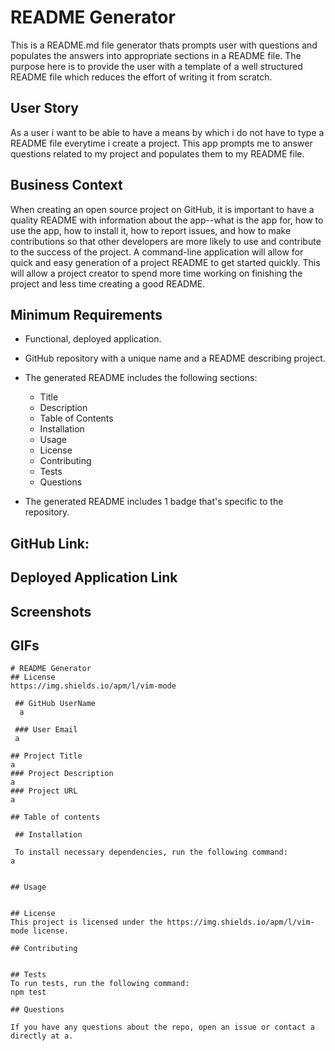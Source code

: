 # README Generator
 This is a README.md file generator thats prompts user with questions and populates the answers into appropriate sections in a README file. 
 The purpose here is to provide the user with a template of a well structured README file which reduces the effort of writing it from scratch.

 ## User Story
 As a user i want to be able to have a means by which i do not have to type a README file everytime i create a project. This app prompts me to answer questions related to my project and populates them to my README file.

 ## Business Context

When creating an open source project on GitHub, it is important to have a quality README with information about the app--what is the app for, how to use the app, how to install it, how to report issues, and how to make contributions so that other developers are more likely to use and contribute to the success of the project. A command-line application will allow for quick and easy generation of a project README to get started quickly. This will allow a project creator to spend more time working on finishing the project and less time creating a good README.

## Minimum Requirements

* Functional, deployed application.

* GitHub repository with a unique name and a README describing project.

* The generated README includes the following sections: 
  * Title
  * Description
  * Table of Contents
  * Installation
  * Usage
  * License
  * Contributing
  * Tests
  * Questions

* The generated README includes 1 badge that's specific to the repository.

## GitHub Link:

## Deployed Application Link 

## Screenshots

## GIFs






    # README Generator
    ## License
    https://img.shields.io/apm/l/vim-mode
    
     ## GitHub UserName
      a 
    
     ### User Email
     a
    
    ## Project Title
    a
    ### Project Description
    a
    ### Project URL
    a
    
    ## Table of contents
     
     ## Installation
    
     To install necessary dependencies, run the following command:
    a
    
    ​
    ## Usage
    ​
    ​
    ## License
    ​This project is licensed under the https://img.shields.io/apm/l/vim-mode license.
      
    ## Contributing
    ​
    ​
    ## Tests
    ​To run tests, run the following command:
    npm test
    ​
    ## Questions
    ​
    If you have any questions about the repo, open an issue or contact a directly at a.
    